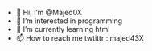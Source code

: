 - 👋 Hi, I’m @Majed0X
- 👀 I’m interested in programming
- 🌱 I’m currently learning html
- 📫 How to reach me twtittr : majed43X
